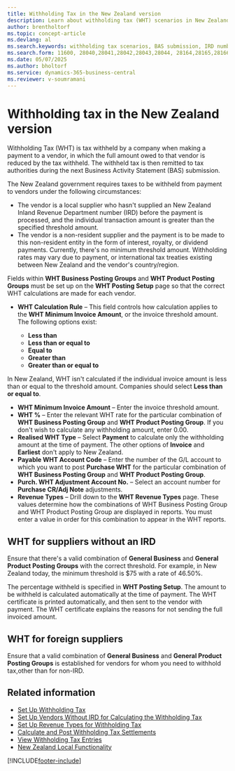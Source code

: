 ```yaml
---
title: Withholding Tax in the New Zealand version
description: Learn about withholding tax (WHT) scenarios in New Zealand and how to manage them effectively.
author: brentholtorf
ms.topic: concept-article
ms.devlang: al
ms.search.keywords: withholding tax scenarios, BAS submission, IRD number, New Zealand version 
ms.search.form: 11600, 28040,28041,28042,28043,28044, 28164,28165,28166,28167
ms.date: 05/07/2025
ms.author: bholtorf
ms.service: dynamics-365-business-central
ms.reviewer: v-soumramani
---
```


# Withholding tax in the New Zealand version

Withholding Tax (WHT) is tax withheld by a company when making a payment to a vendor, in which the full amount owed to that vendor is reduced by the tax withheld. The withheld tax is then remitted to tax authorities during the next Business Activity Statement (BAS) submission.  

The New Zealand government requires taxes to be withheld from payment to vendors under the following circumstances:  

- The vendor is a local supplier who hasn't supplied an New Zealand Inland Revenue Department number (IRD) before the payment is processed, and the individual transaction amount is greater than the specified threshold amount.  
- The vendor is a non-resident supplier and the payment is to be made to this non-resident entity in the form of interest, royalty, or dividend payments. Currently, there's no minimum threshold amount. Withholding rates may vary due to payment, or international tax treaties existing between New Zealand and the vendor's country/region.  

Fields within **WHT Business Posting Groups** and **WHT Product Posting Groups** must be set up on the **WHT Posting Setup** page so that the correct WHT calculations are made for each vendor.  

- **WHT Calculation Rule** – This field controls how calculation applies to the **WHT Minimum Invoice Amount**, or the invoice threshold amount. The following options exist:  

  - **Less than**  
  - **Less than or equal to**  
  - **Equal to**  
  - **Greater than**  
  - **Greater than or equal to**

In New Zealand, WHT isn't calculated if the individual invoice amount is less than or equal to the threshold amount. Companies should select **Less than or equal to**.  

- **WHT Minimum Invoice Amount** – Enter the invoice threshold amount. 
- **WHT %** – Enter the relevant WHT rate for the particular combination of **WHT Business Posting Group** and **WHT Product Posting Group**. If you don't wish to calculate any withholding amount, enter 0.00.
- **Realised WHT Type** – Select **Payment** to calculate only the withholding amount at the time of payment. The other options of **Invoice** and **Earliest** don't apply to New Zealand.
- **Payable WHT Account Code** – Enter the number of the G/L account to which you want to post **Purchase WHT** for the particular combination of **WHT Business Posting Group** and **WHT Product Posting Group**. 
- **Purch. WHT Adjustment Account No.** – Select an account number for **Purchase CR/Adj Note** adjustments.
- **Revenue Types** – Drill down to the **WHT Revenue Types** page. These values determine how the combinations of WHT Business Posting Group and WHT Product Posting Group are displayed in reports. You must enter a value in order for this combination to appear in the WHT reports.

## WHT for suppliers without an IRD

Ensure that there's a valid combination of **General Business** and **General Product Posting Groups** with the correct threshold. For example, in New Zealand today, the minimum threshold is $75 with a rate of 46.50%.  

The percentage withheld is specified in **WHT Posting Setup**. The amount to be withheld is calculated automatically at the time of payment. The WHT certificate is printed automatically, and then sent to the vendor with payment. The WHT certificate explains the reasons for not sending the full invoiced amount.  

## WHT for foreign suppliers

Ensure that a valid combination of **General Business** and **General Product Posting Groups** is established for vendors for whom you need to withhold tax,other than for non-IRD.  

## Related information

- [Set Up Withholding Tax](how-to-set-up-withholding-tax.md)
- [Set Up Vendors Without IRD for Calculating the Withholding Tax](how-to-set-up-vendors-without-abn-for-calculating-the-withholding-tax.md)
- [Set Up Revenue Types for Withholding Tax](how-to-set-up-revenue-types-for-withholding-tax.md)
- [Calculate and Post Withholding Tax Settlements](how-to-calculate-and-post-withholding-tax-settlements.md)
- [View Withholding Tax Entries](how-to-view-withholding-tax-entries.md)
- [New Zealand Local Functionality](new-zealand-local-functionality.md)

[!INCLUDE[footer-include](../../includes/footer-banner.md)]
